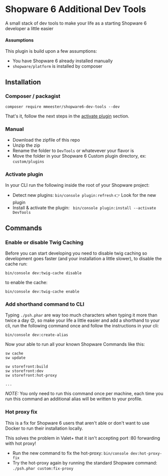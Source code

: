 # Shopware 6 Additional Dev Tools

A small stack of dev tools to make your life as a starting Shopware 6 developer a little easier

#### Assumptions

This plugin is build upon a few assumptions:

- You have Shopware 6 already installed manually
- `shopware/platform` is installed by composer

## Installation

### Composer / packagist
```
composer require mmeester/shopware6-dev-tools --dev
```
That's it, follow the next steps in the [activate plugin](#activate-plugin) section.

### Manual
- Download the zipfile of this repo
- Unzip the zip
- Rename the folder to `DevTools` or whatevever your flavor is
- Move the folder in your Shopware 6 Custom plugin directory, ex:  `custom/plugins`

### Activate plugin
In your CLI run the following inside the root of your Shopware project:

- Detect new plugins: `bin/console plugin:refresh`  👉 Look for the new plugin 
- Install & activate the plugin: ` bin/console plugin:install --activate DevTools`

## Commands

### Enable or disable Twig Caching
Before you can start developing you need to disable twig caching so development goes faster (and your installation a little slower), to disable the cache run:

```
bin/console dev:twig-cache disable
```

to enable the cache:

```
bin/console dev:twig-cache enable
```
  
### Add shorthand command to CLI
Typing `./psh.phar` are way too much characters when typing it more than twice a day 😊, so make your life a little easier and add a shorthand to your cli, run the following command once and follow the instructions in your cli:

```
bin/console dev:create-alias
``` 

Now your able to run all your known Shopware Commands like this:

```
sw cache
sw update

sw storefront:build
sw storefront:dev
sw storefront:hot-proxy

...
```

*NOTE:* You only need to run this command once per machine, each time you run this command an additional alias will be written to your profile. 
  
### Hot proxy fix

This is a fix for Shopware 6 users that aren't able or don't want to use Docker to run their installation locally. 

This solves the problem in Valet+ that it isn't accepting port :80 forwarding with hot proxy!

- Run the new command to fix the hot-proxy: `bin/console dev:hot-proxy-fix`
- Try the hot-proxy again by running the standard Shopware command: `./psh.phar custom:fix-proxy`
